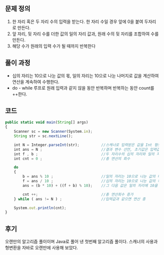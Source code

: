 ## 문제 정의

1. 한 자리 혹은 두 자리 수의 입력을 받는다. 한 자리 수일 경우 앞에 0을 붙여 두자리로 만든다.
2. 앞 자리, 뒷 자리 수를 더한 값의 일의 자리 값과, 원래 수의 뒷 자리를 조합하여 수를 만든다.
3. 해당 수가 원래의 입력 수가 될 때까지 반복한다

## 풀이 과정

- 십의 자리는 10으로 나눈 값의 몫, 일의 자리는 10으로 나눈 나머지로 값을 계산하여 연산을 계속하여 수행한다.
- do - while 루프로 원래 입력과 같지 않을 동안 반복하며 반복하는 동안 count를 ++한다.

## 코드

```jsx
public static void main(String[] args)
{
    Scanner sc = new Scanner(System.in);
    String str = sc.nextLine();

    int N = Integer.parseInt(str);          //스캐너로 입력받은 값을 Int 형으로 변환
    int ans = N ;                           //결과 변수 선언, 초기값은 입력값과 같이하여 연산 수행
    int f , b ;                             //두 자리수의 십의 자리와 일의 자리를 저장하는 변수 선언
    int cnt = 0 ;                           //총 연산의 회수

    do
    {
        b = ans % 10 ;                      //일의 자리는 10으로 나눈 값의 나머지
        f = ans / 10 ;                      //십의 자리는 10으로 나눈 값의 몫
        ans = (b * 10) + ((f + b) % 10);    //그 다음 값은 일의 자리에 10을 곱해 십의 자리로 보내고, 앞선 결과값의 합에서 일의 자리를 더한다.

        cnt ++;                             //총 연산회수 증가
    } while ( ans != N ) ;                  //입력값과 같으면 연산 종

    System.out.println(cnt);
}
```

## 후기

오랜만의 알고리즘 풀이이며 Java로 풀어 낸 첫번째 알고리즘 풀이다. 스캐너의 사용과 형변환을 자바로 오랜만에 사용해 보았다.